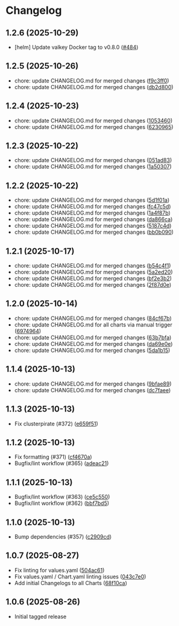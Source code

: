 # Changelog

## 1.2.6 (2025-10-29)

* [helm] Update valkey Docker tag to v0.8.0 ([#484](https://github.com/CloudPirates-io/helm-charts/pull/484))

## 1.2.5 (2025-10-26)

* chore: update CHANGELOG.md for merged changes ([f9c3ff0](https://github.com/CloudPirates-io/helm-charts/commit/f9c3ff0))
* chore: update CHANGELOG.md for merged changes ([db2d800](https://github.com/CloudPirates-io/helm-charts/commit/db2d800))

## 1.2.4 (2025-10-23)

* chore: update CHANGELOG.md for merged changes ([1053460](https://github.com/CloudPirates-io/helm-charts/commit/1053460))
* chore: update CHANGELOG.md for merged changes ([6230965](https://github.com/CloudPirates-io/helm-charts/commit/6230965))

## 1.2.3 (2025-10-22)

* chore: update CHANGELOG.md for merged changes ([051ad83](https://github.com/CloudPirates-io/helm-charts/commit/051ad83))
* chore: update CHANGELOG.md for merged changes ([1a50307](https://github.com/CloudPirates-io/helm-charts/commit/1a50307))

## 1.2.2 (2025-10-22)

* chore: update CHANGELOG.md for merged changes ([5d1f01a](https://github.com/CloudPirates-io/helm-charts/commit/5d1f01a))
* chore: update CHANGELOG.md for merged changes ([fc47c5d](https://github.com/CloudPirates-io/helm-charts/commit/fc47c5d))
* chore: update CHANGELOG.md for merged changes ([1a4f87b](https://github.com/CloudPirates-io/helm-charts/commit/1a4f87b))
* chore: update CHANGELOG.md for merged changes ([da866ca](https://github.com/CloudPirates-io/helm-charts/commit/da866ca))
* chore: update CHANGELOG.md for merged changes ([5187c4d](https://github.com/CloudPirates-io/helm-charts/commit/5187c4d))
* chore: update CHANGELOG.md for merged changes ([bb0b090](https://github.com/CloudPirates-io/helm-charts/commit/bb0b090))

## 1.2.1 (2025-10-17)

* chore: update CHANGELOG.md for merged changes ([b54c4f1](https://github.com/CloudPirates-io/helm-charts/commit/b54c4f1))
* chore: update CHANGELOG.md for merged changes ([5a2ed20](https://github.com/CloudPirates-io/helm-charts/commit/5a2ed20))
* chore: update CHANGELOG.md for merged changes ([bf2e3b2](https://github.com/CloudPirates-io/helm-charts/commit/bf2e3b2))
* chore: update CHANGELOG.md for merged changes ([2f87d0e](https://github.com/CloudPirates-io/helm-charts/commit/2f87d0e))

## 1.2.0 (2025-10-14)

* chore: update CHANGELOG.md for merged changes ([84cf67b](https://github.com/CloudPirates-io/helm-charts/commit/84cf67b))
* chore: update CHANGELOG.md for all charts via manual trigger ([6974964](https://github.com/CloudPirates-io/helm-charts/commit/6974964))
* chore: update CHANGELOG.md for merged changes ([63b7bfa](https://github.com/CloudPirates-io/helm-charts/commit/63b7bfa))
* chore: update CHANGELOG.md for merged changes ([da69e0e](https://github.com/CloudPirates-io/helm-charts/commit/da69e0e))
* chore: update CHANGELOG.md for merged changes ([5da1b15](https://github.com/CloudPirates-io/helm-charts/commit/5da1b15))

## 1.1.4 (2025-10-13)

* chore: update CHANGELOG.md for merged changes ([9bfae89](https://github.com/CloudPirates-io/helm-charts/commit/9bfae89))
* chore: update CHANGELOG.md for merged changes ([dc7faee](https://github.com/CloudPirates-io/helm-charts/commit/dc7faee))

## 1.1.3 (2025-10-13)

* Fix clusterpirate (#372) ([e659f51](https://github.com/CloudPirates-io/helm-charts/commit/e659f51))

## 1.1.2 (2025-10-13)

* Fix formatting (#371) ([cf4670a](https://github.com/CloudPirates-io/helm-charts/commit/cf4670a))
* Bugfix/lint workflow (#365) ([adeac21](https://github.com/CloudPirates-io/helm-charts/commit/adeac21))

## 1.1.1 (2025-10-13)

* Bugfix/lint workflow (#363) ([ce5c550](https://github.com/CloudPirates-io/helm-charts/commit/ce5c550))
* Bugfix/lint workflow (#362) ([bbf7bd5](https://github.com/CloudPirates-io/helm-charts/commit/bbf7bd5))

## 1.1.0 (2025-10-13)

* Bump dependencies (#357) ([c2909cd](https://github.com/CloudPirates-io/helm-charts/commit/c2909cd))

## 1.0.7 (2025-08-27)

* Fix linting for values.yaml ([504ac61](https://github.com/CloudPirates-io/helm-charts/commit/504ac61))
* Fix values.yaml / Chart.yaml linting issues ([043c7e0](https://github.com/CloudPirates-io/helm-charts/commit/043c7e0))
* Add initial Changelogs to all Charts ([68f10ca](https://github.com/CloudPirates-io/helm-charts/commit/68f10ca))

## 1.0.6 (2025-08-26)

* Initial tagged release
